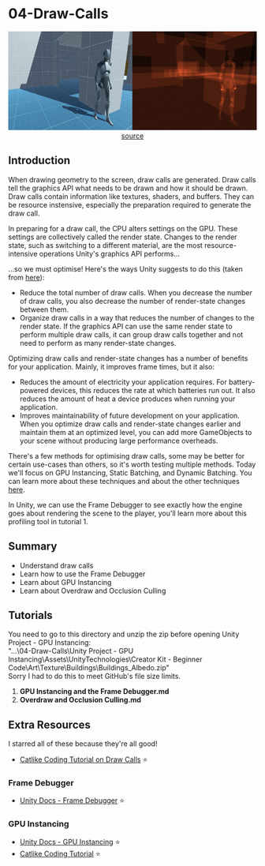 # 04-Draw-Calls
<div align="center">
  <a href="Images\2\Unity Overdraw Example.png" target="_blank">
    <img src="Images\2\Unity Overdraw Example.png" style="height:200px;"/>
  </a>
</div>
<div align="center">
  <a href="https://unity.com/resources/ultimate-guide-to-profiling-unity-games">
  source
  </a>
</div>

## Introduction
When drawing geometry to the screen, draw calls are generated. Draw calls tell the graphics API what needs to be drawn and how it should be drawn. Draw calls contain information like textures, shaders, and buffers. They can be resource instensive, especially the preparation required to generate the draw call.

In preparing for a draw call, the CPU alters settings on the GPU. These settings are collectively called the render state. Changes to the render state, such as switching to a different material, are the most resource-intensive operations Unity's graphics API performs...

...so we must optimise! Here's the ways Unity suggests to do this (taken from [here](https://docs.unity3d.com/Manual/optimizing-draw-calls.html#:~:text=A%20draw%20call%20tells%20the,as%20information%20about%20textures%2C%20shaders)):

- Reduce the total number of draw calls. When you decrease the number of draw calls, you also decrease the number of render-state changes between them.
- Organize draw calls in a way that reduces the number of changes to the render state. If the graphics API can use the same render state to perform multiple draw calls, it can group draw calls together and not need to perform as many render-state changes.

Optimizing draw calls and render-state changes has a number of benefits for your application. Mainly, it improves frame times, but it also:
- Reduces the amount of electricity your application requires. For battery-powered devices, this reduces the rate at which batteries run out. It also reduces the amount of heat a device produces when running your application.
- Improves maintainability of future development on your application. When you optimize draw calls and render-state changes earlier and maintain them at an optimized level, you can add more GameObjects to your scene without producing large performance overheads.

There's a few methods for optimising draw calls, some may be better for certain use-cases than others, so it's worth testing multiple methods. Today we'll focus on GPU Instancing, Static Batching, and Dynamic Batching. You can learn more about these techniques and about the other techniques [here](https://docs.unity3d.com/Manual/optimizing-draw-calls.html#:~:text=A%20draw%20call%20tells%20the,as%20information%20about%20textures%2C%20shaders).

In Unity, we can use the Frame Debugger to see exactly how the engine goes about rendering the scene to the player, you'll learn more about this profiling tool in tutorial 1.

## Summary
- Understand draw calls
- Learn how to use the Frame Debugger
- Learn about GPU Instancing
- Learn about Overdraw and Occlusion Culling

## Tutorials
You need to go to this directory and unzip the zip before opening Unity Project - GPU Instancing:<br>
"...\04-Draw-Calls\Unity Project - GPU Instancing\Assets\UnityTechnologies\Creator Kit - Beginner Code\Art\Texture\Buildings\Buildings_Albedo.zip"<br>
Sorry I had to do this to meet GitHub's file size limits. 

1. **GPU Instancing and the Frame Debugger.md**
2. **Overdraw and Occlusion Culling.md**

## Extra Resources
I starred all of these because they're all good!
- [Catlike Coding Tutorial on Draw Calls](https://catlikecoding.com/unity/tutorials/custom-srp/draw-calls/) ⭐
### Frame Debugger
- [Unity Docs - Frame Debugger](https://docs.unity.cn/Manual/frame-debugger-window-event-information.html) ⭐
### GPU Instancing
- [Unity Docs - GPU Instancing](https://docs.unity3d.com/560/Documentation/Manual/GPUInstancing.html) ⭐
- [Catlike Coding Tutorial](https://catlikecoding.com/unity/tutorials/rendering/part-19/Rendering-19.pdf) ⭐
